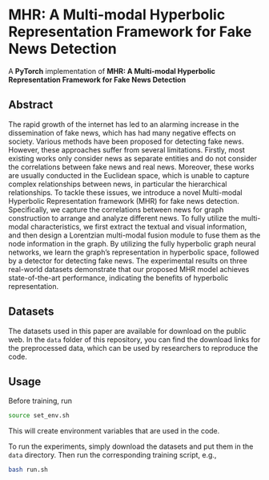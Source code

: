 # MHR: A Multi-modal Hyperbolic Representation Framework for Fake News Detection
A **PyTorch** implementation of **MHR: A Multi-modal Hyperbolic Representation Framework for Fake News Detection**
## Abstract
The rapid growth of the internet has led to an alarming increase in the dissemination of fake news, which has had many negative effects on society. Various methods have been proposed for detecting fake news. However, these approaches suffer from several limitations. Firstly, most existing works only consider news as separate entities and do not consider the correlations between fake news and real news. Moreover, these works are usually conducted in the Euclidean space, which is unable to capture complex relationships between news, in particular the hierarchical relationships. To tackle these issues, we introduce a novel Multi-modal Hyperbolic Representation framework (MHR) for fake news detection. Specifically, we capture the correlations between news for graph construction to arrange and analyze different news. To fully utilize the multi-modal characteristics, we first extract the textual and visual information, and then design a Lorentzian multi-modal fusion module to fuse them as the node information in the graph. By utilizing the fully hyperbolic graph neural networks, we learn the graph’s representation in hyperbolic space, followed by a detector for detecting fake news. The experimental results on three real-world datasets demonstrate that our proposed MHR model achieves state-of-the-art performance, indicating the benefits of hyperbolic representation.
## Datasets
The datasets used in this paper are available for download on the public web. In the `data` folder of this repository, you can find the download links for the preprocessed data, which can be used by researchers to reproduce the code.
## Usage
Before training, run

```bash
source set_env.sh
```

This will create environment variables that are used in the code.

To run the experiments, simply download the datasets and put them in the `data` directory. Then run the corresponding training script, e.g.,

```bash
bash run.sh
```
